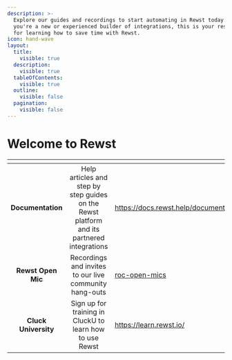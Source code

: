 ```yaml
---
description: >-
  Explore our guides and recordings to start automating in Rewst today. Whether
  you're a new or experienced builder of integrations, this is your resource hub
  for learning how to save time with Rewst.
icon: hand-wave
layout:
  title:
    visible: true
  description:
    visible: true
  tableOfContents:
    visible: true
  outline:
    visible: false
  pagination:
    visible: false
---
```


# Welcome to Rewst



<table data-view="cards" data-full-width="true"><thead><tr><th align="center"></th><th align="center"></th><th data-hidden data-card-target data-type="content-ref"></th><th data-hidden data-card-cover data-type="files"></th></tr></thead><tbody><tr><td align="center"><strong>Documentation</strong></td><td align="center">Help articles and step by step guides on the Rewst platform and its partnered integrations</td><td><a href="https://docs.rewst.help/documentation/workflows">https://docs.rewst.help/documentation/workflows</a></td><td><a href=".gitbook/assets/1 (1).png">1 (1).png</a></td></tr><tr><td align="center"><strong>Rewst Open Mic</strong></td><td align="center">Recordings and invites to our live community hang-outs</td><td><a href="updates/roc-open-mics/">roc-open-mics</a></td><td><a href=".gitbook/assets/2 (1).png">2 (1).png</a></td></tr><tr><td align="center"><strong>Cluck University</strong></td><td align="center">Sign up for training in CluckU to learn how to use Rewst</td><td><a href="https://learn.rewst.io/">https://learn.rewst.io/</a></td><td><a href=".gitbook/assets/cluck u.avif">cluck u.avif</a></td></tr></tbody></table>




